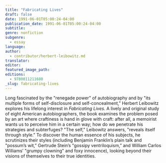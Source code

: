 ```yaml
---
title: "Fabricating Lives"
draft: false
date: 1991-06-01T05:00:24-04:00
publication_date: 1991-06-01T05:00:24-04:00
subtitle:
genre: nonfiction
subgenre:
  - essay
language:
author:
  - contributor/herbert-leibowitz.md
translator:
editor:
featured_image_path:
editions:
  - 9780811211680
_slug: fabricating-lives
---
```


Long fascinated by the "renegade power" of autobiography and by "its multiple forms of self-disclosure and self-concealment,” Herbert Leibowitz explores his lifelong interest in _Fabricating Lives_. A lively and original study of eight American autobiographers, the book examines the problem posed by an art where craftiness is hand in glove with craft: after all, a memoirist wants us to perceive him in a certain way; how do we penetrate his strategies and subterfuges? "The self," Leibowitz answers, "reveals itself through style.” To discover the human essence of his subjects, he scrutinizes their styles (including Benjamin Franklin’s plain talk and "possum’s wit,” Gertrude Stein’s "gossipy ventriloquism,” and William Carlos Williams’ "grumpy clowning" and foxy innocence), looking beyond their visions of themselves to their true identities.

